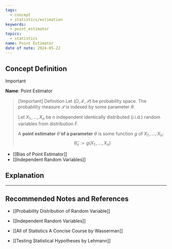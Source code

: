 ```yaml
---
tags:
  - concept
  - statistics/estimation
keywords:
  - point_estimator
topics:
  - statistics
name: Point Estimator
date of note: 2024-05-22
---
```


## Concept Definition

>[!important]
>**Name**: Point Estimator

>[!important] Definition
>Let $(\Omega, \mathscr{F}, \mathcal{P})$ be probability space. The probability measure $\mathcal{P}$ is indexed by some parameter $\theta$.  
>
>Let $X_{1} \,{,}\ldots{,}\, X_{n}$ be $n$ independent identically distributed (i.i.d.) random variables from distribution $F$. 
>
>A **point estimator** $\hat{\theta}$ **of a parameter** $\theta$ is some function $g$ of $X_{1} \,{,}\ldots{,}\, X_{n}$:
>$$
>\hat{\theta}_{n} := g\left( X_{1} \,{,}\ldots{,}\, X_{n} \right)
>$$

- [[Bias of Point Estimator]]
- [[Independent Random Variables]]

## Explanation





-----------
##  Recommended Notes and References


- [[Probability Distribution of Random Variable]]
- [[Independent Random Variables]]

- [[All of Statistics A Concise Course by Wasserman]]
- [[Testing Statistical Hypotheses by Lehmann]]